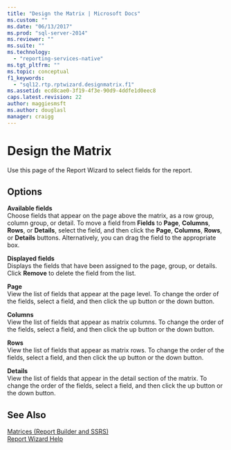 ```yaml
---
title: "Design the Matrix | Microsoft Docs"
ms.custom: ""
ms.date: "06/13/2017"
ms.prod: "sql-server-2014"
ms.reviewer: ""
ms.suite: ""
ms.technology: 
  - "reporting-services-native"
ms.tgt_pltfrm: ""
ms.topic: conceptual
f1_keywords: 
  - "sql12.rtp.rptwizard.designmatrix.f1"
ms.assetid: ecd8cae0-3f19-4f3e-90d9-4ddfe1d0eec8
caps.latest.revision: 22
author: maggiesmsft
ms.author: douglasl
manager: craigg
---
```

# Design the Matrix
  Use this page of the Report Wizard to select fields for the report.  
  
## Options  
 **Available fields**  
 Choose fields that appear on the page above the matrix, as a row group, column group, or detail. To move a field from **Fields** to **Page**, **Columns**, **Rows**, or **Details**, select the field, and then click the **Page**, **Columns**, **Rows**, or **Details** buttons. Alternatively, you can drag the field to the appropriate box.  
  
 **Displayed fields**  
 Displays the fields that have been assigned to the page, group, or details. Click **Remove** to delete the field from the list.  
  
 **Page**  
 View the list of fields that appear at the page level. To change the order of the fields, select a field, and then click the up button or the down button.  
  
 **Columns**  
 View the list of fields that appear as matrix columns. To change the order of the fields, select a field, and then click the up button or the down button.  
  
 **Rows**  
 View the list of fields that appear as matrix rows. To change the order of the fields, select a field, and then click the up button or the down button.  
  
 **Details**  
 View the list of fields that appear in the detail section of the matrix. To change the order of the fields, select a field, and then click the up button or the down button.  
  
## See Also  
 [Matrices &#40;Report Builder and SSRS&#41;](report-design/create-a-matrix-report-builder-and-ssrs.md)   
 [Report Wizard Help](../../2014/reporting-services/report-wizard-help.md)  
  
  
